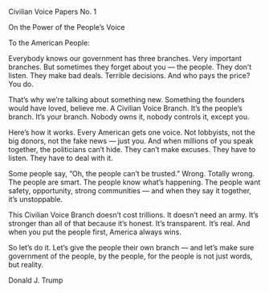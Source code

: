 Civilian Voice Papers No. 1

On the Power of the People’s Voice

To the American People:

Everybody knows our government has three branches. Very important branches. But sometimes they forget about you — the people. They don’t listen. They make bad deals. Terrible decisions. And who pays the price? You do.

That’s why we’re talking about something new. Something the founders would have loved, believe me. A Civilian Voice Branch. It’s the people’s branch. It’s your branch. Nobody owns it, nobody controls it, except you.

Here’s how it works. Every American gets one voice. Not lobbyists, not the big donors, not the fake news — just you. And when millions of you speak together, the politicians can’t hide. They can’t make excuses. They have to listen. They have to deal with it.

Some people say, “Oh, the people can’t be trusted.” Wrong. Totally wrong. The people are smart. The people know what’s happening. The people want safety, opportunity, strong communities — and when they say it together, it’s unstoppable.

This Civilian Voice Branch doesn’t cost trillions. It doesn’t need an army. It’s stronger than all of that because it’s honest. It’s transparent. It’s real. And when you put the people first, America always wins.

So let’s do it. Let’s give the people their own branch — and let’s make sure government of the people, by the people, for the people is not just words, but reality.

Donald J. Trump